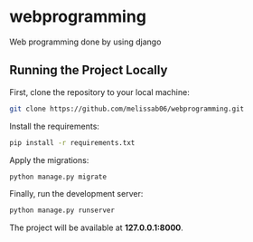 # webprogramming
Web programming done by using django

## Running the Project Locally

First, clone the repository to your local machine:

```bash
git clone https://github.com/melissab06/webprogramming.git
```

Install the requirements:

```bash
pip install -r requirements.txt
```

Apply the migrations:

```bash
python manage.py migrate
```

Finally, run the development server:

```bash
python manage.py runserver
```

The project will be available at **127.0.0.1:8000**.

